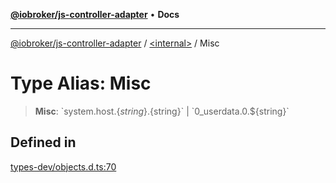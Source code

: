 [**@iobroker/js-controller-adapter**](../../README.md) • **Docs**

***

[@iobroker/js-controller-adapter](../../globals.md) / [\<internal\>](../README.md) / Misc

# Type Alias: Misc

> **Misc**: \`system.host.$\{string\}.$\{string\}\` \| \`0\_userdata.0.$\{string\}\`

## Defined in

[types-dev/objects.d.ts:70](https://github.com/ioBroker/ioBroker.js-controller/blob/6e6387bb66b8177b201746ee5d7461396c3654ed/packages/types-dev/objects.d.ts#L70)
